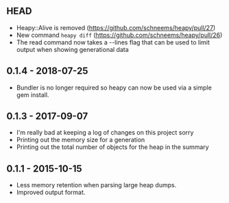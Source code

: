 ## HEAD

- Heapy::Alive is removed (https://github.com/schneems/heapy/pull/27)
- New command `heapy diff` (https://github.com/schneems/heapy/pull/26)
- The read command now takes a --lines flag that can be used to limit output when showing generational data

## 0.1.4 - 2018-07-25

- Bundler is no longer required so heapy can now be used via a simple
gem install.

## 0.1.3 - 2017-09-07

- I'm really bad at keeping a log of changes on this project sorry
- Printing out the memory size for a generation
- Printing out the total number of objects for the heap in the summary

## 0.1.1 - 2015-10-15

- Less memory retention when parsing large heap dumps.
- Improved output format.
